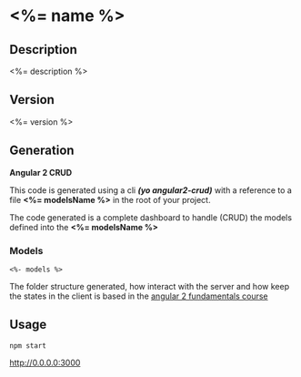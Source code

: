 # <%= name %>

## Description

<%= description %> 

## Version

<%= version %> 

## Generation
  
**Angular 2 CRUD**

This code is generated using a cli ***(yo angular2-crud)*** with a reference to a file  **<%= modelsName %>** in the root of your project.

The code generated is a complete dashboard to handle (CRUD) the models defined into the **<%= modelsName %>**

### Models

 ```
 <%- models %> 
 ```
 
The folder structure generated, how interact with the server and how keep the states in the client is based in the [angular 2 fundamentals course](http://courses.angularclass.com/courses/angular-2-fundamentals)


## Usage

```
npm start
```
http://0.0.0.0:3000

